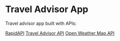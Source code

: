 # Travel Advisor App

Travel advisor app built with APIs:

[RapidAPI](https://rapidapi.com/hub?utm_source=youtube.com/JavaScriptMastery&utm_medium=DevRel&utm_campaign=DevRel)
[Travel Advisor API](https://rapidapi.com/apidojo/api/travel-advisor?utm_source=youtube.com/JavaScriptMastery&utm_medium=DevRel&utm_campaign=DevRel)
[Open Weather Map API](https://rapidapi.com/community/api/open-weather-map?utm_source=youtube.com/JavaScriptMastery&utm_medium=DevRel&utm_campaign=DevRel)
